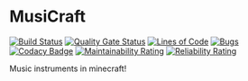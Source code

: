 # MusiCraft

[![Build Status](https://travis-ci.com/DoggyCraftDK/MusiCraft.svg?branch=master)](https://travis-ci.com/DoggyCraftDK/MusiCraft)
[![Quality Gate Status](https://sonarcloud.io/api/project_badges/measure?project=DoggyCraftDK_MusiCraft&metric=alert_status)](https://sonarcloud.io/dashboard?id=DoggyCraftDK_MusiCraft)
[![Lines of Code](https://sonarcloud.io/api/project_badges/measure?project=DoggyCraftDK_MusiCraft&metric=ncloc)](https://sonarcloud.io/dashboard?id=DoggyCraftDK_MusiCraft)
[![Bugs](https://sonarcloud.io/api/project_badges/measure?project=DoggyCraftDK_MusiCraft&metric=bugs)](https://sonarcloud.io/dashboard?id=DoggyCraftDK_MusiCraft)
[![Codacy Badge](https://api.codacy.com/project/badge/Grade/8296799b90684dbe8745823d38e26bf0)](https://www.codacy.com/app/Fido2603/Werewolf?utm_source=github.com&amp;utm_medium=referral&amp;utm_content=DoggyCraftDK/Werewolf&amp;utm_campaign=Badge_Grade)
[![Maintainability Rating](https://sonarcloud.io/api/project_badges/measure?project=DoggyCraftDK_MusiCraft&metric=sqale_rating)](https://sonarcloud.io/dashboard?id=DoggyCraftDK_MusiCraft)
[![Reliability Rating](https://sonarcloud.io/api/project_badges/measure?project=DoggyCraftDK_MusiCraft&metric=reliability_rating)](https://sonarcloud.io/dashboard?id=DoggyCraftDK_MusiCraft)

Music instruments in minecraft!